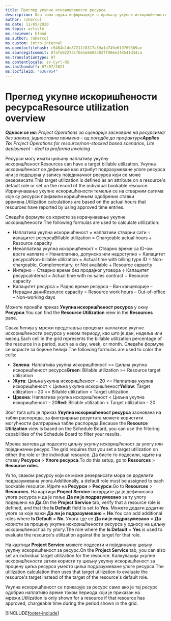 ```yaml
---
title: Преглед укупне искоришћености ресурса
description: Ова тема пружа информације о приказу укупне искоришћености ресурса у услузи Project Operations.
author: ruhercul
ms.date: 11/05/2020
ms.topic: article
ms.reviewer: kfend
ms.author: ruhercul
ms.custom: intro-internal
ms.openlocfilehash: c9464b1de87211f8317a39a1d749e619769309ae
ms.sourcegitcommit: 0fafe022731f0e1e8693382ff906e3f8541d34ca
ms.translationtype: HT
ms.contentlocale: sr-Cyrl-RS
ms.lasthandoff: 07/07/2021
ms.locfileid: "6367954"
---
```

# <a name="resource-utilization-overview"></a><span data-ttu-id="6db76-103">Преглед укупне искоришћености ресурса</span><span class="sxs-lookup"><span data-stu-id="6db76-103">Resource utilization overview</span></span>

<span data-ttu-id="6db76-104">_**Односи се на:** Project Operations за сценарије засноване на ресурсима/без залиха, једноставна примена – од погодбе до профактуре_</span><span class="sxs-lookup"><span data-stu-id="6db76-104">_**Applies To:** Project Operations for resource/non-stocked based scenarios, Lite deployment - deal to proforma invoicing_</span></span>

<span data-ttu-id="6db76-105">Ресурси могу имати циљану наплативу укупну искоришћеност.</span><span class="sxs-lookup"><span data-stu-id="6db76-105">Resources can have a target billable utilization.</span></span> <span data-ttu-id="6db76-106">Укупна искоришћеност се дефинише као атрибут подразумеване улоге ресурса или је подешена у запису појединачног ресурса који се може резервисати.</span><span class="sxs-lookup"><span data-stu-id="6db76-106">This target utilization is defined as an attribute on a resource's default role or set on the record of the individual bookable resource.</span></span> <span data-ttu-id="6db76-107">Израчунавање укупне искоришћености темељи се на стварним сатима које су ресурси пријавили коришћењем одобрених ставки времена.</span><span class="sxs-lookup"><span data-stu-id="6db76-107">Utilization calculations are based on the actual hours that resources have reported by using approved time entries.</span></span>

<span data-ttu-id="6db76-108">Следеће формуле се користе за израчунавање укупне искоришћености:</span><span class="sxs-lookup"><span data-stu-id="6db76-108">The following formulas are used to calculate utilization:</span></span>

  - <span data-ttu-id="6db76-109">Наплатива укупна искоришћеност = наплативи стварни сати ÷ капацитет ресурса</span><span class="sxs-lookup"><span data-stu-id="6db76-109">Billable utilization = Chargeable actual hours ÷ Resource capacity</span></span>
  - <span data-ttu-id="6db76-110">Ненаплатива укупна искоришћеност = Стварно време са ID-ом врсте наплате = Ненаплативо, допунско или недоступно ÷ Капацитет ресурса</span><span class="sxs-lookup"><span data-stu-id="6db76-110">Non-billable utilization = Actual time with billing type ID = Non-chargeable, Complementary, or Not available ÷ Resource capacity</span></span>
  - <span data-ttu-id="6db76-111">Интерно = Стварно време без продајног уговора ÷ Капацитет ресурса</span><span class="sxs-lookup"><span data-stu-id="6db76-111">Internal = Actual time with no sales contract ÷ Resource capacity</span></span>
  - <span data-ttu-id="6db76-112">Капацитет ресурса = Радно време ресурса – Ван канцеларије – Нерадни дани</span><span class="sxs-lookup"><span data-stu-id="6db76-112">Resource capacity = Resource work hours – Out-of-office – Non-working days</span></span>

<span data-ttu-id="6db76-113">Можете пронаћи приказ **Укупна искоришћеност ресурса** у окну **Ресурси**.</span><span class="sxs-lookup"><span data-stu-id="6db76-113">You can find the **Resource Utilization** view in the **Resources** pane.</span></span>

<span data-ttu-id="6db76-114">Свака ћелија у мрежи представља проценат наплативе укупне искоришћености ресурса у неком периоду, као што је дан, недеља или месец.</span><span class="sxs-lookup"><span data-stu-id="6db76-114">Each cell in the grid represents the billable utilization percentage of the resource in a period, such as a day, week, or month.</span></span> <span data-ttu-id="6db76-115">Следеће формуле се користе за бојење ћелија:</span><span class="sxs-lookup"><span data-stu-id="6db76-115">The following formulas are used to color the cells:</span></span>

  - <span data-ttu-id="6db76-116">**Зелена**: Наплатива укупна искоришћеност >= Циљна укупна искоришћеност ресурса</span><span class="sxs-lookup"><span data-stu-id="6db76-116">**Green**: Billable utilization >= Resource target utilization</span></span>
  - <span data-ttu-id="6db76-117">**Жута**: Циљна укупна искоришћеност – 20 <= Наплатива укупна искоришћеност < Циљна укупна искоришћеност</span><span class="sxs-lookup"><span data-stu-id="6db76-117">**Yellow**: Target utilization – 20 <= Billable utilization < Target utilization</span></span>
  - <span data-ttu-id="6db76-118">**Црвена**: Наплатива укупна искоришћеност < Циљна укупна искоришћеност – 20</span><span class="sxs-lookup"><span data-stu-id="6db76-118">**Red**: Billable utilization < Target utilization – 20</span></span>

<span data-ttu-id="6db76-119">Због тога што је приказ **Укупна искоришћеност ресурса** заснована на табли распореда, за филтрирање резултата можете користити могућности филтрирања табле распореда.</span><span class="sxs-lookup"><span data-stu-id="6db76-119">Because the **Resource Utilization** view is based on the Schedule Board, you can use the filtering capabilities of the Schedule Board to filter your results.</span></span>

<span data-ttu-id="6db76-120">Мрежа захтева да подесите циљну укупну искоришћеност за улогу или појединачни ресурс.</span><span class="sxs-lookup"><span data-stu-id="6db76-120">The grid requires that you set a target utilization on either the role or the individual resource.</span></span> <span data-ttu-id="6db76-121">Да бисте то подесили, идите на ставку **Ресурси** > **Улоге ресурса**.</span><span class="sxs-lookup"><span data-stu-id="6db76-121">To do this setup, go to **Resources** > **Resource roles**.</span></span>

<span data-ttu-id="6db76-122">Уз то, сваком ресурсу који се може резервисати мора се доделити подразумевана улога.</span><span class="sxs-lookup"><span data-stu-id="6db76-122">Additionally, a default role must be assigned to each bookable resource.</span></span> <span data-ttu-id="6db76-123">Идите на **Ресурси** > **Ресурси**.</span><span class="sxs-lookup"><span data-stu-id="6db76-123">Go to **Resources** > **Resources**.</span></span> <span data-ttu-id="6db76-124">На картици **Project Service** потврдите да је дефинисана улога ресурса и да је поље **Да ли је подразумевано** за ту улогу подешено на **Да**.</span><span class="sxs-lookup"><span data-stu-id="6db76-124">On the **Project Service** tab, verify that a resource role is defined, and that the **Is Default** field is set to **Yes**.</span></span> <span data-ttu-id="6db76-125">Можете додати додатне улоге за које важи **Да ли је подразумевано** = **Не**.</span><span class="sxs-lookup"><span data-stu-id="6db76-125">You can add additional roles where **Is Default** = **No**.</span></span> <span data-ttu-id="6db76-126">Улога где се **Да ли је подразумевано** = **Да** користи за процену укупне искоришћености ресурса у односу на циљну искоришћеност за ту улогу.</span><span class="sxs-lookup"><span data-stu-id="6db76-126">The role where the **Is Default** = **Yes** is used to evaluate the resource's utilization against the target for that role.</span></span>

<span data-ttu-id="6db76-127">На картици **Project Service** можете подесити и појединачну циљну укупну искоришћеност за ресурс.</span><span class="sxs-lookup"><span data-stu-id="6db76-127">On the **Project Service** tab, you can also set an individual target utilization for the resource.</span></span> <span data-ttu-id="6db76-128">Калкулација укупне искоришћености затим користи ту циљну укупну искоришћеност за процену циља ресурса уместо циља подразумеване улоге ресурса.</span><span class="sxs-lookup"><span data-stu-id="6db76-128">The utilization calculation then uses that target utilization to evaluate the resource's target instead of the target of the resource's default role.</span></span>

<span data-ttu-id="6db76-129">Укупна искоришћеност се приказује за ресурс само ако је тај ресурс одобрио наплативо време током периода који је приказан на мрежи.</span><span class="sxs-lookup"><span data-stu-id="6db76-129">Utilization is only shown for a resource if that resource has approved, chargeable time during the period shown in the grid.</span></span>


[!INCLUDE[footer-include](../includes/footer-banner.md)]